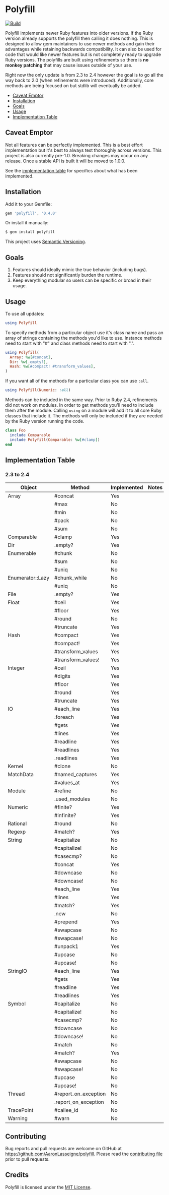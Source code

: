 # Polyfill

[![Build](https://travis-ci.org/AaronLasseigne/polyfill.svg?branch=master)](https://travis-ci.org/AaronLasseigne/polyfill)

Polyfill implements newer Ruby features into older versions. If the Ruby
version already supports the polyfill then calling it does nothing. This is
designed to allow gem maintainers to use newer methods and gain their
advantages while retaining backwards compatibility. It can also be used for
code that would like newer features but is not completely ready to upgrade
Ruby versions. The polyfills are built using refinements so there is **no
monkey patching** that may cause issues outside of your use.

Right now the only update is from 2.3 to 2.4 however the goal is to go all the way back to 2.0 (when refinements were introduced). Additionally, core methods are being focused on but stdlib will eventually be added.

- [Caveat Emptor](#caveat-emptor)
- [Installation](#installation)
- [Goals](#goals)
- [Usage](#usage)
- [Implementation Table](#implementation-table)

## Caveat Emptor

Not all features can be perfectly implemented. This is a best effort
implementation but it's best to always test thoroughly across versions.
This project is also currently pre-1.0. Breaking changes may occur on
any release. Once a stable API is built it will be moved to 1.0.0.

See the [implementation table](#implementation-table) for specifics about what has been implemented.

## Installation

Add it to your Gemfile:

```ruby
gem 'polyfill', '0.4.0'
```

Or install it manually:

```sh
$ gem install polyfill
```

This project uses [Semantic Versioning](http://semver.org/spec/v2.0.0.html).

## Goals

1. Features should ideally mimic the true behavior (including bugs).
2. Features should not significantly burden the runtime.
3. Keep everything modular so users can be specific or broad in their usage.

## Usage

To use all updates:

```ruby
using Polyfill
```

To specify methods from a particular object use it's class name and pass an
array of strings containing the methods you'd like to use. Instance methods
need to start with "#" and class methods need to start with ".".

```ruby
using Polyfill(
  Array: %w[#concat],
  Dir: %w[.empty?],
  Hash: %w[#compact! #transform_values],
)
```

If you want all of the methods for a particular class you can use `:all`.

```ruby
using Polyfill(Numeric: :all)
```

Methods can be included in the same way. Prior to Ruby 2.4, refinements did
not work on modules. In order to get methods you'll need to include them after
the module. Calling `using` on a module will add it to all core Ruby classes
that include it. The methods will only be included if they are needed by the
Ruby version running the code.

```ruby
class Foo
  include Comparable
  include Polyfill(Comparable: %w[#clamp])
end
```

## Implementation Table

### 2.3 to 2.4

| Object           | Method                 | Implemented | Notes |
| ---------------- | ---------------------- | ----------- | ----- |
| Array            | #concat                | Yes         |
|                  | #max                   | No          |
|                  | #min                   | No          |
|                  | #pack                  | No          |
|                  | #sum                   | No          |
| Comparable       | #clamp                 | Yes         |
| Dir              | .empty?                | Yes         |
| Enumerable       | #chunk                 | No          |
|                  | #sum                   | No          |
|                  | #uniq                  | No          |
| Enumerator::Lazy | #chunk_while           | No          |
|                  | #uniq                  | No          |
| File             | .empty?                | Yes         |
| Float            | #ceil                  | Yes         |
|                  | #floor                 | Yes         |
|                  | #round                 | No          |
|                  | #truncate              | Yes         |
| Hash             | #compact               | Yes         |
|                  | #compact!              | Yes         |
|                  | #transform_values      | Yes         |
|                  | #transform_values!     | Yes         |
| Integer          | #ceil                  | Yes         |
|                  | #digits                | Yes         |
|                  | #floor                 | Yes         |
|                  | #round                 | Yes         |
|                  | #truncate              | Yes         |
| IO               | #each_line             | Yes         |
|                  | .foreach               | Yes         |
|                  | #gets                  | Yes         |
|                  | #lines                 | Yes         |
|                  | #readline              | Yes         |
|                  | #readlines             | Yes         |
|                  | .readlines             | Yes         |
| Kernel           | #clone                 | No          |
| MatchData        | #named_captures        | Yes         |
|                  | #values_at             | Yes         |
| Module           | #refine                | No          |
|                  | .used_modules          | No          |
| Numeric          | #finite?               | Yes         |
|                  | #infinite?             | Yes         |
| Rational         | #round                 | No          |
| Regexp           | #match?                | Yes         |
| String           | #capitalize            | No          |
|                  | #capitalize!           | No          |
|                  | #casecmp?              | No          |
|                  | #concat                | Yes         |
|                  | #downcase              | No          |
|                  | #downcase!             | No          |
|                  | #each_line             | Yes         |
|                  | #lines                 | Yes         |
|                  | #match?                | Yes         |
|                  | .new                   | No          |
|                  | #prepend               | Yes         |
|                  | #swapcase              | No          |
|                  | #swapcase!             | No          |
|                  | #unpack1               | Yes         |
|                  | #upcase                | No          |
|                  | #upcase!               | No          |
| StringIO         | #each_line             | Yes         |
|                  | #gets                  | Yes         |
|                  | #readline              | Yes         |
|                  | #readlines             | Yes         |
| Symbol           | #capitalize            | No          |
|                  | #capitalize!           | No          |
|                  | #casecmp?              | No          |
|                  | #downcase              | No          |
|                  | #downcase!             | No          |
|                  | #match                 | No          |
|                  | #match?                | Yes         |
|                  | #swapcase              | No          |
|                  | #swapcase!             | No          |
|                  | #upcase                | No          |
|                  | #upcase!               | No          |
| Thread           | #report\_on\_exception | No          |
|                  | .report\_on\_exception | No          |
| TracePoint       | #callee_id             | No          |
| Warning          | #warn                  | No          |

## Contributing

Bug reports and pull requests are welcome on GitHub at https://github.com/AaronLasseigne/polyfill.
Please read the [contributing file](CONTRIBUTING.md) prior to pull requests.

## Credits

Polyfill is licensed under the [MIT License](LICENSE.md).
